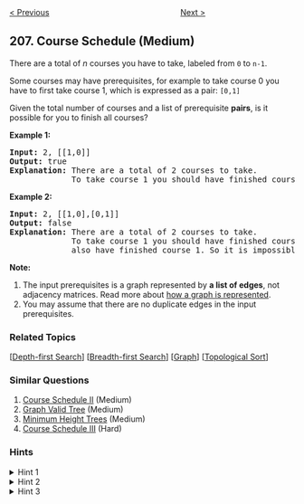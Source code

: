 <!--|This file generated by command(leetcode description); DO NOT EDIT.    |-->
<!--+----------------------------------------------------------------------+-->
<!--|@author    Openset <openset.wang@gmail.com>                           |-->
<!--|@link      https://github.com/openset                                 |-->
<!--|@home      https://github.com/openset/leetcode                        |-->
<!--+----------------------------------------------------------------------+-->

[< Previous](https://github.com/openset/leetcode/tree/master/problems/reverse-linked-list "Reverse Linked List")
　　　　　　　　　　　　　　　　
[Next >](https://github.com/openset/leetcode/tree/master/problems/implement-trie-prefix-tree "Implement Trie (Prefix Tree)")

## 207. Course Schedule (Medium)

<p>There are a total of <i>n</i> courses you have to take, labeled from <code>0</code> to <code>n-1</code>.</p>

<p>Some courses may have prerequisites, for example to take course 0 you have to first take course 1, which is expressed as a pair: <code>[0,1]</code></p>

<p>Given the total number of courses and a list of prerequisite <b>pairs</b>, is it possible for you to finish all courses?</p>

<p><strong>Example 1:</strong></p>

<pre>
<strong>Input:</strong> 2, [[1,0]] 
<strong>Output: </strong>true
<strong>Explanation:</strong>&nbsp;There are a total of 2 courses to take. 
&nbsp;            To take course 1 you should have finished course 0. So it is possible.</pre>

<p><strong>Example 2:</strong></p>

<pre>
<strong>Input:</strong> 2, [[1,0],[0,1]]
<strong>Output: </strong>false
<strong>Explanation:</strong>&nbsp;There are a total of 2 courses to take. 
&nbsp;            To take course 1 you should have finished course 0, and to take course 0 you should
&nbsp;            also have finished course 1. So it is impossible.
</pre>

<p><b>Note:</b></p>

<ol>
	<li>The input prerequisites is a graph represented by <b>a list of edges</b>, not adjacency matrices. Read more about <a href="https://www.khanacademy.org/computing/computer-science/algorithms/graph-representation/a/representing-graphs" target="_blank">how a graph is represented</a>.</li>
	<li>You may assume that there are no duplicate edges in the input prerequisites.</li>
</ol>

### Related Topics
  [[Depth-first Search](https://github.com/openset/leetcode/tree/master/tag/depth-first-search/README.md)]
  [[Breadth-first Search](https://github.com/openset/leetcode/tree/master/tag/breadth-first-search/README.md)]
  [[Graph](https://github.com/openset/leetcode/tree/master/tag/graph/README.md)]
  [[Topological Sort](https://github.com/openset/leetcode/tree/master/tag/topological-sort/README.md)]

### Similar Questions
  1. [Course Schedule II](https://github.com/openset/leetcode/tree/master/problems/course-schedule-ii) (Medium)
  1. [Graph Valid Tree](https://github.com/openset/leetcode/tree/master/problems/graph-valid-tree) (Medium)
  1. [Minimum Height Trees](https://github.com/openset/leetcode/tree/master/problems/minimum-height-trees) (Medium)
  1. [Course Schedule III](https://github.com/openset/leetcode/tree/master/problems/course-schedule-iii) (Hard)

### Hints
<details>
<summary>Hint 1</summary>
This problem is equivalent to finding if a cycle exists in a directed graph. If a cycle exists, no topological ordering exists and therefore it will be impossible to take all courses.
</details>
<details>
<summary>Hint 2</summary>
<a href="https://class.coursera.org/algo-003/lecture/52" target="_blank">Topological Sort via DFS</a> - A great video tutorial (21 minutes) on Coursera explaining the basic concepts of Topological Sort.
</details>
<details>
<summary>Hint 3</summary>
Topological sort could also be done via <a href="http://en.wikipedia.org/wiki/Topological_sorting#Algorithms" target="_blank">BFS</a>.
</details>
